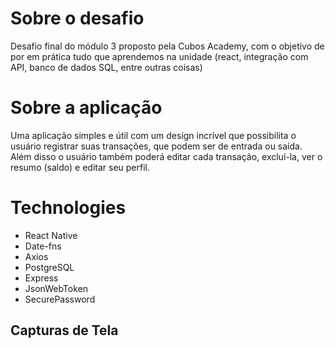 # Sobre o desafio

<span>Desafio final do módulo 3 proposto pela Cubos Academy, com o objetivo de por em prática tudo que aprendemos na unidade (react, integração com API, banco de dados SQL, entre outras coisas) </span>

<h1>Sobre a aplicação</h1>

<span>Uma aplicação simples e útil com um design incrível que possibilita o usuário registrar suas transações, que podem ser de entrada ou saída. Além disso o usuário também poderá editar cada transação, excluí-la, ver o resumo (saldo) e editar seu perfil. </span>

# Technologies

- React Native
- Date-fns
- Axios
- PostgreSQL
- Express
- JsonWebToken
- SecurePassword

## Capturas de Tela
